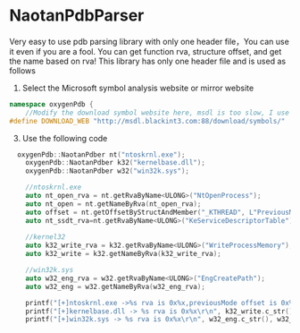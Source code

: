 # NaotanPdbParser
Very easy to use pdb parsing library with only one header file，You can use it even if you are a fool.
You can get function rva, structure offset, and get the name based on rva!
This library has only one header file and is used as follows
1. Select the Microsoft symbol analysis website or mirror website
```C++
namespace oxygenPdb {
	//Modify the download symbol website here, msdl is too slow, I use the mirror
#define DOWNLOAD_WEB "http://msdl.blackint3.com:88/download/symbols/"
```
3. Use the following code
```C++
  oxygenPdb::NaotanPdber nt("ntoskrnl.exe");
	oxygenPdb::NaotanPdber k32("kernelbase.dll");
	oxygenPdb::NaotanPdber w32("win32k.sys");

	//ntoskrnl.exe
	auto nt_open_rva = nt.getRvaByName<ULONG>("NtOpenProcess");
	auto nt_open = nt.getNameByRva(nt_open_rva);
	auto offset = nt.getOffsetByStructAndMember("_KTHREAD", L"PreviousMode");
	auto nt_ssdt_rva=nt.getRvaByName<ULONG>("KeServiceDescriptorTable");
	
	//kernel32
	auto k32_write_rva = k32.getRvaByName<ULONG>("WriteProcessMemory");
	auto k32_write = k32.getNameByRva(k32_write_rva);

	//win32k.sys
	auto w32_eng_rva = w32.getRvaByName<ULONG>("EngCreatePath");
	auto w32_eng = w32.getNameByRva(w32_eng_rva);

	printf("[+]ntoskrnl.exe ->%s rva is 0x%x,previousMode offset is 0x%x,ssdt rva is 0x%x\r\n", nt_open.c_str(), nt_open_rva, offset, nt_ssdt_rva);
	printf("[+]kernelbase.dll -> %s rva is 0x%x\r\n", k32_write.c_str(), k32_write_rva);
	printf("[+]win32k.sys -> %s rva is 0x%x\r\n", w32_eng.c_str(), w32_eng_rva);
   ```
